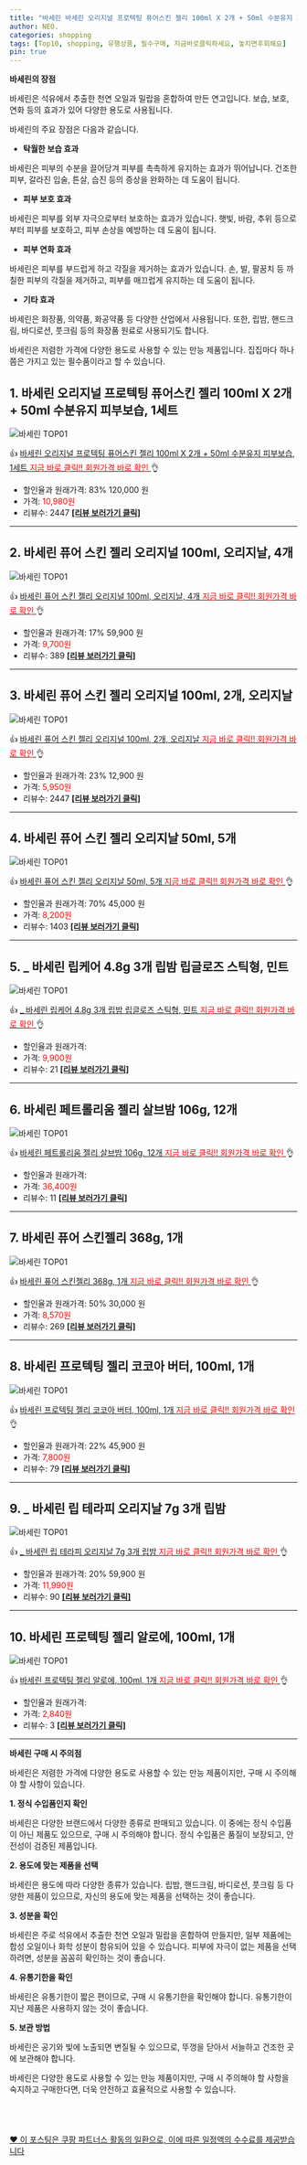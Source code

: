 ```yaml
---
title: "바세린 바세린 오리지널 프로텍팅 퓨어스킨 젤리 100ml X 2개 + 50ml 수분유지 피부보습, 1세트 필수 필요 추천 제품 비교 최저 가격 비교 장점 구매 후기 구매평"
author: NEO.
categories: shopping
tags: [Top10, shopping, 유행상품, 필수구매, 지금바로클릭하세요, 놓치면후회해요]
pin: true
---
```

**바세린의 장점**

바세린은 석유에서 추출한 천연 오일과 밀랍을 혼합하여 만든 연고입니다. 보습, 보호, 연화 등의 효과가 있어 다양한 용도로 사용됩니다.

바세린의 주요 장점은 다음과 같습니다.

* **탁월한 보습 효과**

바세린은 피부의 수분을 끌어당겨 피부를 촉촉하게 유지하는 효과가 뛰어납니다. 건조한 피부, 갈라진 입술, 튼살, 습진 등의 증상을 완화하는 데 도움이 됩니다.

* **피부 보호 효과**

바세린은 피부를 외부 자극으로부터 보호하는 효과가 있습니다. 햇빛, 바람, 추위 등으로부터 피부를 보호하고, 피부 손상을 예방하는 데 도움이 됩니다.

* **피부 연화 효과**

바세린은 피부를 부드럽게 하고 각질을 제거하는 효과가 있습니다. 손, 발, 팔꿈치 등 까칠한 피부의 각질을 제거하고, 피부를 매끄럽게 유지하는 데 도움이 됩니다.

* **기타 효과**

바세린은 화장품, 의약품, 화공약품 등 다양한 산업에서 사용됩니다. 또한, 립밤, 핸드크림, 바디로션, 풋크림 등의 화장품 원료로 사용되기도 합니다.

바세린은 저렴한 가격에 다양한 용도로 사용할 수 있는 만능 제품입니다. 집집마다 하나쯤은 가지고 있는 필수품이라고 할 수 있습니다.

   

## 1. 바세린 오리지널 프로텍팅 퓨어스킨 젤리 100ml X 2개 + 50ml 수분유지 피부보습, 1세트

![바세린 TOP01](https://thumbnail6.coupangcdn.com/thumbnails/remote/490x490ex/image/vendor_inventory/a6cc/b12df54d2063eb75cc940b9874ef3de292024e2afeed404d02115d746af6.jpg)


👍 [바세린 오리지널 프로텍팅 퓨어스킨 젤리 100ml X 2개 + 50ml 수분유지 피부보습, 1세트 <font color=red> 지금 바로 클릭!! 회원가격 바로 확인 </font> ](https://link.coupang.com/re/AFFSDP?lptag=AF3617701&subid=GithubCoopas&pageKey=7267842470&traceid=V0-153&itemId=18528361789&vendorItemId=85666833836) 👌 


- 할인율과 원래가격: 83%  120,000   원
- 가격: <span style='color:red'>10,980원</span>
- 리뷰수: 2447  [**[리뷰 보러가기 클릭]**](https://link.coupang.com/re/AFFSDP?lptag=AF3617701&subid=GithubCoopas&pageKey=7267842470&traceid=V0-153&itemId=18528361789&vendorItemId=85666833836)

---


   

## 2. 바세린 퓨어 스킨 젤리 오리지널 100ml, 오리지날, 4개

![바세린 TOP01](https://thumbnail8.coupangcdn.com/thumbnails/remote/490x490ex/image/vendor_inventory/24d3/a37b6a18a78d6ad308dd7642d3db262c6abf9e7b8e0ff88697e797d9cc06.jpg)


👍 [바세린 퓨어 스킨 젤리 오리지널 100ml, 오리지날, 4개 <font color=red> 지금 바로 클릭!! 회원가격 바로 확인 </font> ](https://link.coupang.com/re/AFFSDP?lptag=AF3617701&subid=GithubCoopas&pageKey=7680358127&traceid=V0-153&itemId=5000030300&vendorItemId=87652812907) 👌 


- 할인율과 원래가격: 17%  59,900   원
- 가격: <span style='color:red'>9,700원</span>
- 리뷰수: 389  [**[리뷰 보러가기 클릭]**](https://link.coupang.com/re/AFFSDP?lptag=AF3617701&subid=GithubCoopas&pageKey=7680358127&traceid=V0-153&itemId=5000030300&vendorItemId=87652812907)

---


   

## 3. 바세린 퓨어 스킨 젤리 오리지널 100ml, 2개, 오리지날

![바세린 TOP01](https://thumbnail9.coupangcdn.com/thumbnails/remote/490x490ex/image/vendor_inventory/80d4/ee812fc6fadfce616799ad64a2d810ec618ced9e3712e33f81dcaa8e9a62.JPG)


👍 [바세린 퓨어 스킨 젤리 오리지널 100ml, 2개, 오리지날 <font color=red> 지금 바로 클릭!! 회원가격 바로 확인 </font> ](https://link.coupang.com/re/AFFSDP?lptag=AF3617701&subid=GithubCoopas&pageKey=7070074412&traceid=V0-153&itemId=7371044815&vendorItemId=87515970084) 👌 


- 할인율과 원래가격: 23%  12,900   원
- 가격: <span style='color:red'>5,950원</span>
- 리뷰수: 2447  [**[리뷰 보러가기 클릭]**](https://link.coupang.com/re/AFFSDP?lptag=AF3617701&subid=GithubCoopas&pageKey=7070074412&traceid=V0-153&itemId=7371044815&vendorItemId=87515970084)

---


   

## 4. 바세린 퓨어 스킨 젤리 오리지날 50ml, 5개

![바세린 TOP01](https://thumbnail7.coupangcdn.com/thumbnails/remote/490x490ex/image/vendor_inventory/ba0c/5f12e5adff9fd98d1c478e0ba097190601cd2bb1fcff5d7f8cad591341fb.jpg)


👍 [바세린 퓨어 스킨 젤리 오리지날 50ml, 5개 <font color=red> 지금 바로 클릭!! 회원가격 바로 확인 </font> ](https://link.coupang.com/re/AFFSDP?lptag=AF3617701&subid=GithubCoopas&pageKey=4310015590&traceid=V0-153&itemId=17971790524&vendorItemId=80972432682) 👌 


- 할인율과 원래가격: 70%  45,000   원
- 가격: <span style='color:red'>8,200원</span>
- 리뷰수: 1403  [**[리뷰 보러가기 클릭]**](https://link.coupang.com/re/AFFSDP?lptag=AF3617701&subid=GithubCoopas&pageKey=4310015590&traceid=V0-153&itemId=17971790524&vendorItemId=80972432682)

---


   

## 5. _ 바세린 립케어 4.8g 3개 립밤 립글로즈 스틱형, 민트

![바세린 TOP01](https://thumbnail6.coupangcdn.com/thumbnails/remote/490x490ex/image/vendor_inventory/1123/5efe69c31dee1566038bfeee4d4d2c310b6deaa1ec568460a67e62189fb2.jpg)


👍 [_ 바세린 립케어 4.8g 3개 립밤 립글로즈 스틱형, 민트 <font color=red> 지금 바로 클릭!! 회원가격 바로 확인 </font> ](https://link.coupang.com/re/AFFSDP?lptag=AF3617701&subid=GithubCoopas&pageKey=7650864154&traceid=V0-153&itemId=20356665613&vendorItemId=84646142914) 👌 


- 할인율과 원래가격: 
- 가격: <span style='color:red'>9,900원</span>
- 리뷰수: 21  [**[리뷰 보러가기 클릭]**](https://link.coupang.com/re/AFFSDP?lptag=AF3617701&subid=GithubCoopas&pageKey=7650864154&traceid=V0-153&itemId=20356665613&vendorItemId=84646142914)

---


   

## 6. 바세린 페트롤리움 젤리 살브밤 106g, 12개

![바세린 TOP01](https://thumbnail8.coupangcdn.com/thumbnails/remote/490x490ex/image/vendor_inventory/1dae/cf46662ea4ddd2dc1ef0a7452b034482e9ded4342ea52a4f5d4d782425c1.jpg)


👍 [바세린 페트롤리움 젤리 살브밤 106g, 12개 <font color=red> 지금 바로 클릭!! 회원가격 바로 확인 </font> ](https://link.coupang.com/re/AFFSDP?lptag=AF3617701&subid=GithubCoopas&pageKey=45368043&traceid=V0-153&itemId=162140120&vendorItemId=3590223330) 👌 


- 할인율과 원래가격: 
- 가격: <span style='color:red'>36,400원</span>
- 리뷰수: 11  [**[리뷰 보러가기 클릭]**](https://link.coupang.com/re/AFFSDP?lptag=AF3617701&subid=GithubCoopas&pageKey=45368043&traceid=V0-153&itemId=162140120&vendorItemId=3590223330)

---


   

## 7. 바세린 퓨어 스킨젤리 368g, 1개

![바세린 TOP01](https://thumbnail7.coupangcdn.com/thumbnails/remote/490x490ex/image/retail/images/5979895369800022-323b84ef-9c01-4dc0-b81d-c599855f5ed6.jpg)


👍 [바세린 퓨어 스킨젤리 368g, 1개 <font color=red> 지금 바로 클릭!! 회원가격 바로 확인 </font> ](https://link.coupang.com/re/AFFSDP?lptag=AF3617701&subid=GithubCoopas&pageKey=2155390739&traceid=V0-153&itemId=3660960634&vendorItemId=78103838969) 👌 


- 할인율과 원래가격: 50%  30,000   원
- 가격: <span style='color:red'>8,570원</span>
- 리뷰수: 269  [**[리뷰 보러가기 클릭]**](https://link.coupang.com/re/AFFSDP?lptag=AF3617701&subid=GithubCoopas&pageKey=2155390739&traceid=V0-153&itemId=3660960634&vendorItemId=78103838969)

---


   

## 8. 바세린 프로텍팅 젤리 코코아 버터, 100ml, 1개

![바세린 TOP01](https://thumbnail6.coupangcdn.com/thumbnails/remote/490x490ex/image/vendor_inventory/2dd1/26f2aa886f8e24a64868e57ebf0a78e187cf60a12670ba8d37236e021761.jpg)


👍 [바세린 프로텍팅 젤리 코코아 버터, 100ml, 1개 <font color=red> 지금 바로 클릭!! 회원가격 바로 확인 </font> ](https://link.coupang.com/re/AFFSDP?lptag=AF3617701&subid=GithubCoopas&pageKey=6681194188&traceid=V0-153&itemId=15407042463&vendorItemId=80287270945) 👌 


- 할인율과 원래가격: 22%  45,900   원
- 가격: <span style='color:red'>7,800원</span>
- 리뷰수: 79  [**[리뷰 보러가기 클릭]**](https://link.coupang.com/re/AFFSDP?lptag=AF3617701&subid=GithubCoopas&pageKey=6681194188&traceid=V0-153&itemId=15407042463&vendorItemId=80287270945)

---


   

## 9. _ 바세린 립 테라피 오리지날 7g 3개 립밤

![바세린 TOP01](https://thumbnail8.coupangcdn.com/thumbnails/remote/490x490ex/image/vendor_inventory/1fc7/b986e621845be080ab38614cdfe26b23c3bb2e3d7fc2afb3f4e737db2ec3.jpg)


👍 [_ 바세린 립 테라피 오리지날 7g 3개 립밤 <font color=red> 지금 바로 클릭!! 회원가격 바로 확인 </font> ](https://link.coupang.com/re/AFFSDP?lptag=AF3617701&subid=GithubCoopas&pageKey=7055193322&traceid=V0-153&itemId=17477851596&vendorItemId=84645413003) 👌 


- 할인율과 원래가격: 20%  59,900   원
- 가격: <span style='color:red'>11,990원</span>
- 리뷰수: 90  [**[리뷰 보러가기 클릭]**](https://link.coupang.com/re/AFFSDP?lptag=AF3617701&subid=GithubCoopas&pageKey=7055193322&traceid=V0-153&itemId=17477851596&vendorItemId=84645413003)

---


   

## 10. 바세린 프로텍팅 젤리 알로에, 100ml, 1개

![바세린 TOP01](https://thumbnail8.coupangcdn.com/thumbnails/remote/490x490ex/image/retail/images/2020/10/22/9/3/120ce387-e403-4fd8-a72a-be455d0ebc76.jpg)


👍 [바세린 프로텍팅 젤리 알로에, 100ml, 1개 <font color=red> 지금 바로 클릭!! 회원가격 바로 확인 </font> ](https://link.coupang.com/re/AFFSDP?lptag=AF3617701&subid=GithubCoopas&pageKey=6681203415&traceid=V0-153&itemId=15407088041&vendorItemId=72324766661) 👌 


- 할인율과 원래가격: 
- 가격: <span style='color:red'>2,840원</span>
- 리뷰수: 3  [**[리뷰 보러가기 클릭]**](https://link.coupang.com/re/AFFSDP?lptag=AF3617701&subid=GithubCoopas&pageKey=6681203415&traceid=V0-153&itemId=15407088041&vendorItemId=72324766661)

---
**바세린 구매 시 주의점**

바세린은 저렴한 가격에 다양한 용도로 사용할 수 있는 만능 제품이지만, 구매 시 주의해야 할 사항이 있습니다.

**1. 정식 수입품인지 확인**

바세린은 다양한 브랜드에서 다양한 종류로 판매되고 있습니다. 이 중에는 정식 수입품이 아닌 제품도 있으므로, 구매 시 주의해야 합니다. 정식 수입품은 품질이 보장되고, 안전성이 검증된 제품입니다.

**2. 용도에 맞는 제품을 선택**

바세린은 용도에 따라 다양한 종류가 있습니다. 립밤, 핸드크림, 바디로션, 풋크림 등 다양한 제품이 있으므로, 자신의 용도에 맞는 제품을 선택하는 것이 좋습니다.

**3. 성분을 확인**

바세린은 주로 석유에서 추출한 천연 오일과 밀랍을 혼합하여 만들지만, 일부 제품에는 합성 오일이나 화학 성분이 함유되어 있을 수 있습니다. 피부에 자극이 없는 제품을 선택하려면, 성분을 꼼꼼히 확인하는 것이 좋습니다.

**4. 유통기한을 확인**

바세린은 유통기한이 짧은 편이므로, 구매 시 유통기한을 확인해야 합니다. 유통기한이 지난 제품은 사용하지 않는 것이 좋습니다.

**5. 보관 방법**

바세린은 공기와 빛에 노출되면 변질될 수 있으므로, 뚜껑을 닫아서 서늘하고 건조한 곳에 보관해야 합니다.

바세린은 다양한 용도로 사용할 수 있는 만능 제품이지만, 구매 시 주의해야 할 사항을 숙지하고 구매한다면, 더욱 안전하고 효율적으로 사용할 수 있습니다.<br><br><br><br><br> [ ❤  이 포스팅은 쿠팡 파트너스 활동의 일환으로, 이에 따른 일정액의 수수료를 제공받습니다](https://link.coupang.com/a/bcEFyh)